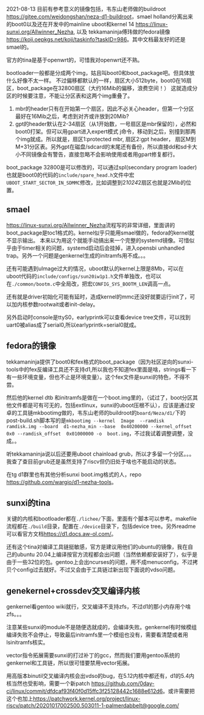 2021-08-13
目前有参考意义的镜像包括，韦东山老师做的buildroot <https://gitee.com/weidongshan/neza-d1-buildroot>，smael holland分离出来的boot0以及还在开发中的mainline uboot和kernel 14 <https://linux-sunxi.org/Allwinner_Nezha>, 以及 tekkamaninja傅玮做的fedora镜像<https://koji.oepkgs.net/koji/taskinfo?taskID=986>。其中文档最友好的还是smael的。

官方的tina是基于openwrt的，可惜我对openwrt还不熟。

bootloader一般都是分成两个img，姑且叫boot0和boot_package吧。但具体放什么好像不太一样。
不过偏移都默认的一样，扇区大小512byte，boot0在16扇区，boot_package在32800扇区（大约16Mib的偏移，浪费空间！）
这就造成分区的时候要注意，不能让分区表和这两个img重叠了。

1. mbr的header只有在开始第一个扇区，因此不必关心header，但第一个分区最好在16Mib之后，考虑到对齐或许放到20Mib?
2. gpt的header默认在2-34扇区（从1开始数，一号扇区是mbr保留的），必然和boot0打架。但可以用gpart进入expert模式 j命令，移动到之后，别撞到那两个img就成。所以就是，扇区1:protected mbr, 扇区2:gpt header， 扇区M到M+31分区表。另外gpt在磁盘/sdcard的末尾还有备份，所以直接dd和sd卡大小不同镜像会有警告，直接忽略不会影响使用或者用gpart修复都行。

boot_package 32800是可以修改的，可以通过spl(secondary program loader)也就是boot0的代码的`include/spare_head.h`文件中宏`UBOOT_START_SECTOR_IN_SDMMC`修改，比如调整到2*1024*2扇区也就是2Mib的位置。

## smael
<https://linux-sunxi.org/Allwinner_Nezha>流程写的非常详细，里面讲的boot_package是toc1格式的。kernel似乎只能用smael做的，fedora的kernel就不显示输出。
本来以为用这个就能手动搞出来一个完整的systemd镜像。可惜似乎由于timer相关的问题，systemd启动后会挂掉，进入opensbi unhandled trap。另外一个问题是genkernel生成的initramfs用不成。。。

还有可能遇到uImage过大的情况，uboot默认的kernel上限是8Mb，可以在uboot代码的`include/configs/sun20iw1p1.h`文件单独改，也可以在`./common/bootm.c`中全局改，把宏`CONFIG_SYS_BOOTM_LEN`调高一点。

还有就是driver初始化可能有延时，造成kernel的mmc还没好就要运行init了，可以加内核参数rootwait或者init-delay。

另外启动时console是ttyS0，earlyprintk可以查看device tree文件，可以找到uart0被alias成了serial0,所以earlyprintk=serial0就成。


## fedora的镜像

tekkamaninja提供了boot0和fex格式的boot_package（因为社区逆向的sunxi-tools中的fex反编译工具还不支持d1,所以我也不知道fex里面是啥，strings看一下有一些环境变量，但也不止是环境变量）。这个fex文件是sunxi的特色，不得不尝。

然后他的kernel dtb 和initramfs是做在一个boot.img里的，（试过了，boot分区其他文件都是可有可无的，包括extlinux，sunxi的uboot压根不认），应该是通过安卓的工具链mkbootimg做的，韦东山老师的buildroot的`board/Neza/d1/`下的post-build.sh脚本写的是`mkbootimg --kernel  Image  --ramdisk  ramdisk.img --board  d1-nezha_min --base  0x40200000 --kernel_offset  0x0 --ramdisk_offset  0x01000000 -o  boot.img`，不过我试着调整调整，没成。。

听tekkamaninja说以后还要用uboot chainload grub，所以才多留一个分区。。。我查了查目前grub还是虽然支持了riscv但仍旧处于啥也不能启动的状态。

在tg d1群里也有其他分析sunxi boot.img格式的人，repo <https://github.com/wargio/d1-nezha-tools>。

## sunxi的tina
关键的内核和bootloader都在`./lichee/`下面，里面有个脚本可以参考。makefile流程都在`./build`目录，配置在`./device`目录下，包括device tree。另外readme可以看官方文档<https://d1.docs.aw-ol.com/>。

还有这个tina对编译工具链挺敏感，官方是建议用他们的ubuntu的镜像，我在自己的ubuntu 20.04上编译按官方流程都会出问题（当然依赖都安装好了），似乎是由于一些32位的包。gentoo上会出ncurses的问题，用不成menuconfig，不过拷贝个config过去就好。不过又会由于工具链过新出现下面说的vdso问题。

## genekernel+crossdev交叉编译内核
genkernel看gentoo wiki就行，交叉编译不支持zfs，不过d1的那小内存用个啥zfs。。。

注意某些sunxi的module不是随便选就成的，会编译失败。genkernel有时候模组编译失败不会停止，导致最后initramfs里一个模组也没有，需要看清楚或者用lsinitramfs核实。

vector指令拓展需要sunxi的打过补丁的gcc，然而我们要用gentoo系统的genkernel和工具链，所以很可惜要禁用vector拓展。

用高版本binutil交叉编译内核会出vdso的bug，在5.12内核中都还有，d1的5.4内核当然也受影响，需要一个新patch <https://github.com/0day-ci/linux/commit/dfdcaf93f40f0d15ffc3f25128442c1688e612d6>。或许需要把这个也加上<https://patchwork.kernel.org/project/linux-riscv/patch/20201017002500.503011-1-palmerdabbelt@google.com/>
